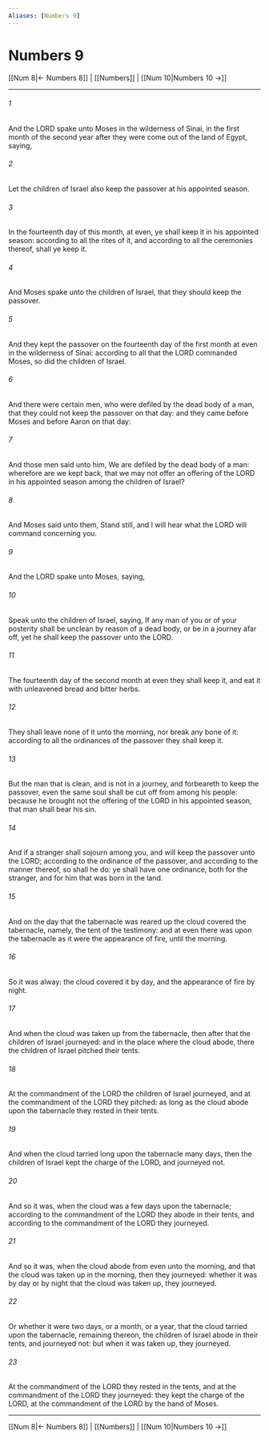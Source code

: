 ```yaml
---
Aliases: [Numbers 9]
---
```

# Numbers 9

[[Num 8|← Numbers 8]] | [[Numbers]] | [[Num 10|Numbers 10 →]]
***



###### 1 
And the LORD spake unto Moses in the wilderness of Sinai, in the first month of the second year after they were come out of the land of Egypt, saying, 

###### 2 
Let the children of Israel also keep the passover at his appointed season. 

###### 3 
In the fourteenth day of this month, at even, ye shall keep it in his appointed season: according to all the rites of it, and according to all the ceremonies thereof, shall ye keep it. 

###### 4 
And Moses spake unto the children of Israel, that they should keep the passover. 

###### 5 
And they kept the passover on the fourteenth day of the first month at even in the wilderness of Sinai: according to all that the LORD commanded Moses, so did the children of Israel. 

###### 6 
And there were certain men, who were defiled by the dead body of a man, that they could not keep the passover on that day: and they came before Moses and before Aaron on that day: 

###### 7 
And those men said unto him, We are defiled by the dead body of a man: wherefore are we kept back, that we may not offer an offering of the LORD in his appointed season among the children of Israel? 

###### 8 
And Moses said unto them, Stand still, and I will hear what the LORD will command concerning you. 

###### 9 
And the LORD spake unto Moses, saying, 

###### 10 
Speak unto the children of Israel, saying, If any man of you or of your posterity shall be unclean by reason of a dead body, or be in a journey afar off, yet he shall keep the passover unto the LORD. 

###### 11 
The fourteenth day of the second month at even they shall keep it, and eat it with unleavened bread and bitter herbs. 

###### 12 
They shall leave none of it unto the morning, nor break any bone of it: according to all the ordinances of the passover they shall keep it. 

###### 13 
But the man that is clean, and is not in a journey, and forbeareth to keep the passover, even the same soul shall be cut off from among his people: because he brought not the offering of the LORD in his appointed season, that man shall bear his sin. 

###### 14 
And if a stranger shall sojourn among you, and will keep the passover unto the LORD; according to the ordinance of the passover, and according to the manner thereof, so shall he do: ye shall have one ordinance, both for the stranger, and for him that was born in the land. 

###### 15 
And on the day that the tabernacle was reared up the cloud covered the tabernacle, namely, the tent of the testimony: and at even there was upon the tabernacle as it were the appearance of fire, until the morning. 

###### 16 
So it was alway: the cloud covered it by day, and the appearance of fire by night. 

###### 17 
And when the cloud was taken up from the tabernacle, then after that the children of Israel journeyed: and in the place where the cloud abode, there the children of Israel pitched their tents. 

###### 18 
At the commandment of the LORD the children of Israel journeyed, and at the commandment of the LORD they pitched: as long as the cloud abode upon the tabernacle they rested in their tents. 

###### 19 
And when the cloud tarried long upon the tabernacle many days, then the children of Israel kept the charge of the LORD, and journeyed not. 

###### 20 
And so it was, when the cloud was a few days upon the tabernacle; according to the commandment of the LORD they abode in their tents, and according to the commandment of the LORD they journeyed. 

###### 21 
And so it was, when the cloud abode from even unto the morning, and that the cloud was taken up in the morning, then they journeyed: whether it was by day or by night that the cloud was taken up, they journeyed. 

###### 22 
Or whether it were two days, or a month, or a year, that the cloud tarried upon the tabernacle, remaining thereon, the children of Israel abode in their tents, and journeyed not: but when it was taken up, they journeyed. 

###### 23 
At the commandment of the LORD they rested in the tents, and at the commandment of the LORD they journeyed: they kept the charge of the LORD, at the commandment of the LORD by the hand of Moses.

***
[[Num 8|← Numbers 8]] | [[Numbers]] | [[Num 10|Numbers 10 →]]
